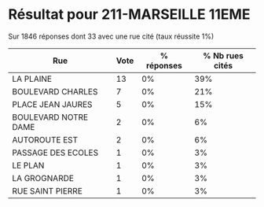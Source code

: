 # Résultat pour 211-MARSEILLE 11EME

Sur 1846 réponses dont 33 avec une rue cité (taux réussite 1%)

| Rue | Vote | % réponses | % Nb rues cités|
|-----|------|------------|----------------|
| LA PLAINE | 13 | 0% | 39%|
| BOULEVARD CHARLES | 7 | 0% | 21%|
| PLACE JEAN JAURES | 5 | 0% | 15%|
| BOULEVARD NOTRE DAME | 2 | 0% | 6%|
| AUTOROUTE EST | 2 | 0% | 6%|
| PASSAGE DES ECOLES | 1 | 0% | 3%|
| LE PLAN | 1 | 0% | 3%|
| LA GROGNARDE | 1 | 0% | 3%|
| RUE SAINT PIERRE | 1 | 0% | 3%|
